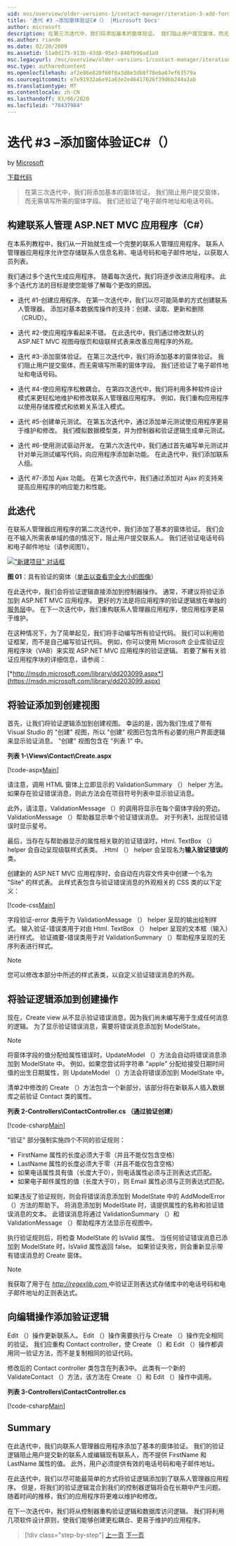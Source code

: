 ```yaml
---
uid: mvc/overview/older-versions-1/contact-manager/iteration-3-add-form-validation-cs
title: '迭代 #3 –添加窗体验证C#（） |Microsoft Docs'
author: microsoft
description: 在第三次迭代中，我们将添加基本的窗体验证。 我们阻止用户提交窗体，而无需填写所需的窗体字段。 我们还验证 emai 。
ms.author: riande
ms.date: 02/20/2009
ms.assetid: 51a0d175-913b-43d8-95e3-840fb96ad1a9
msc.legacyurl: /mvc/overview/older-versions-1/contact-manager/iteration-3-add-form-validation-cs
msc.type: authoredcontent
ms.openlocfilehash: af2e86e820f60f0a3d8e3db8f78eba67ef63579a
ms.sourcegitcommit: e7e91932a6e91a63e2e46417626f39d6b244a3ab
ms.translationtype: MT
ms.contentlocale: zh-CN
ms.lasthandoff: 03/06/2020
ms.locfileid: "78437984"
---
```

# <a name="iteration-3--add-form-validation-c"></a>迭代 #3 –添加窗体验证C#（）

by [Microsoft](https://github.com/microsoft)

[下载代码](iteration-3-add-form-validation-cs/_static/contactmanager_3_cs1.zip)

> 在第三次迭代中，我们将添加基本的窗体验证。 我们阻止用户提交窗体，而无需填写所需的窗体字段。 我们还验证了电子邮件地址和电话号码。

## <a name="building-a-contact-management-aspnet-mvc-application-c"></a>构建联系人管理 ASP.NET MVC 应用程序（C#）

在本系列教程中，我们从一开始就生成一个完整的联系人管理应用程序。 联系人管理器应用程序允许您存储联系人信息名称、电话号码和电子邮件地址，以获取人员列表。

我们通过多个迭代生成应用程序。 随着每次迭代，我们将逐步改进应用程序。 此多个迭代方法的目标是使您能够了解每个更改的原因。

- 迭代 #1-创建应用程序。 在第一次迭代中，我们以尽可能简单的方式创建联系人管理器。 添加对基本数据库操作的支持：创建、读取、更新和删除（CRUD）。

- 迭代 #2-使应用程序看起来不错。 在此迭代中，我们通过修改默认的 ASP.NET MVC 视图母版页和级联样式表来改善应用程序的外观。

- 迭代 #3-添加窗体验证。 在第三次迭代中，我们将添加基本的窗体验证。 我们阻止用户提交窗体，而无需填写所需的窗体字段。 我们还验证了电子邮件地址和电话号码。

- 迭代 #4-使应用程序松散耦合。 在第四次迭代中，我们将利用多种软件设计模式来更轻松地维护和修改联系人管理器应用程序。 例如，我们重构应用程序以使用存储库模式和依赖关系注入模式。

- 迭代 #5-创建单元测试。 在第五次迭代中，通过添加单元测试使应用程序更易于维护和修改。 我们模拟数据模型类，并为控制器和验证逻辑生成单元测试。

- 迭代 #6-使用测试驱动开发。 在第六次迭代中，我们通过首先编写单元测试并针对单元测试编写代码，向应用程序添加新功能。 在此迭代中，我们添加联系人组。

- 迭代 #7-添加 Ajax 功能。 在第七次迭代中，我们通过添加对 Ajax 的支持来提高应用程序的响应能力和性能。

## <a name="this-iteration"></a>此迭代

在联系人管理器应用程序的第二次迭代中，我们添加了基本的窗体验证。 我们会在不输入所需表单域的值的情况下，阻止用户提交联系人。 我们还验证电话号码和电子邮件地址（请参阅图1）。

[!["新建项目" 对话框](iteration-3-add-form-validation-cs/_static/image1.jpg)](iteration-3-add-form-validation-cs/_static/image1.png)

**图 01**：具有验证的窗体（[单击以查看完全大小的图像](iteration-3-add-form-validation-cs/_static/image2.png)）

在此迭代中，我们会将验证逻辑直接添加到控制器操作。 通常，不建议将验证添加到 ASP.NET MVC 应用程序。 更好的方法是将应用程序的验证逻辑放在单独的[服务层](http://martinfowler.com/eaaCatalog/serviceLayer.html)中。 在下一次迭代中，我们重构联系人管理器应用程序，使应用程序更易于维护。

在这种情况下，为了简单起见，我们将手动编写所有验证代码。 我们可以利用验证框架，而不是自己编写验证代码。 例如，你可以使用 Microsoft 企业库验证应用程序块（VAB）来实现 ASP.NET MVC 应用程序的验证逻辑。 若要了解有关验证应用程序块的详细信息，请参阅：

[*http://msdn.microsoft.com/library/dd203099.aspx*](https://msdn.microsoft.com/library/dd203099.aspx)

## <a name="adding-validation-to-the-create-view"></a>将验证添加到创建视图

首先，让我们将验证逻辑添加到创建视图。 幸运的是，因为我们生成了带有 Visual Studio 的 "创建" 视图，所以 "创建" 视图已包含所有必要的用户界面逻辑来显示验证消息。 "创建" 视图包含在 "列表 1" 中。

**列表 1-\Views\Contact\Create.aspx**

[!code-aspx[Main](iteration-3-add-form-validation-cs/samples/sample1.aspx)]

请注意，调用 HTML 窗体上立即显示的 ValidationSummary （） helper 方法。 如果存在验证错误消息，则此方法会在项目符号列表中显示验证消息。

此外，请注意，ValidationMessage （）的调用将显示在每个窗体字段的旁边。 ValidationMessage （）帮助器显示单个验证错误消息。 对于列表1，出现验证错误时显示星号。

最后，当存在与帮助器显示的属性相关联的验证错误时，Html. TextBox （） helper 会自动呈现级联样式表类。 .Html （） helper 会呈现名为**输入验证错误的**类。

创建新的 ASP.NET MVC 应用程序时，会自动在内容文件夹中创建一个名为 "Site" 的样式表。 此样式表包含与验证错误消息的外观相关的 CSS 类的以下定义：

[!code-css[Main](iteration-3-add-form-validation-cs/samples/sample2.css)]

字段验证-error 类用于为 ValidationMessage （） helper 呈现的输出绘制样式。 输入验证-错误类用于对由 Html. TextBox （） helper 呈现的文本框（输入）进行样式。 验证摘要-错误类用于对 ValidationSummary （）帮助程序呈现的无序列表进行样式。

> [!NOTE] 
> 
> 您可以修改本部分中所述的样式表类，以自定义验证错误消息的外观。

## <a name="adding-validation-logic-to-the-create-action"></a>将验证逻辑添加到创建操作

现在，Create view 从不显示验证错误消息，因为我们尚未编写用于生成任何消息的逻辑。 为了显示验证错误消息，需要将错误消息添加到 ModelState。

> [!NOTE] 
> 
> 将窗体字段的值分配给属性错误时，UpdateModel （）方法会自动将错误消息添加到 ModelState 中。 例如，如果您尝试将字符串 "apple" 分配给接受日期时间值的出生日期属性，则 UpdateModel （）方法会将错误添加到 ModelState 中。

清单2中修改的 Create （）方法包含一个新部分，该部分将在新联系人插入数据库之前验证 Contact 类的属性。

**列表 2-Controllers\ContactController.cs （通过验证创建）**

[!code-csharp[Main](iteration-3-add-form-validation-cs/samples/sample3.cs)]

"验证" 部分强制实施四个不同的验证规则：

- FirstName 属性的长度必须大于零（并且不能仅包含空格）
- LastName 属性的长度必须大于零（并且不能仅包含空格）
- 如果电话属性具有值（长度大于0），则电话属性必须与正则表达式匹配。
- 如果电子邮件属性的值（长度大于0），则 Email 属性必须与正则表达式匹配。

如果违反了验证规则，则会将错误消息添加到 ModelState 中的 AddModelError （）方法的帮助下。 将消息添加到 ModelState 时，请提供属性的名称和验证错误消息的文本。 此错误消息将通过 ValidationSummary （）和 ValidationMessage （）帮助程序方法显示在视图中。

执行验证规则后，将检查 ModelState 的 IsValid 属性。 当任何验证错误消息已添加到 ModelState 时，IsValid 属性返回 false。 如果验证失败，则会重新显示带有错误消息的 Create 窗体。

> [!NOTE] 
> 
> 我获取了用于在 [ *http://regexlib.com* ](http://regexlib.com) 中验证正则表达式存储库中的电话号码和电子邮件地址的正则表达式。

## <a name="adding-validation-logic-to-the-edit-action"></a>向编辑操作添加验证逻辑

Edit （）操作更新联系人。 Edit （）操作需要执行与 Create （）操作完全相同的验证。 我们应重构 Contact controller，使 Create （）和 Edit （）操作都调用同一验证方法，而不是复制相同的验证代码。

修改后的 Contact controller 类包含在列表3中。 此类有一个新的 ValidateContact （）方法，该方法在 Create （）和 Edit （）操作中调用。

**列表 3-Controllers\ContactController.cs**

[!code-csharp[Main](iteration-3-add-form-validation-cs/samples/sample4.cs)]

## <a name="summary"></a>Summary

在此迭代中，我们向联系人管理器应用程序添加了基本的窗体验证。 我们的验证逻辑阻止用户提交新的联系人或编辑现有联系人，而不提供 FirstName 和 LastName 属性的值。 此外，用户必须提供有效的电话号码和电子邮件地址。

在此迭代中，我们以尽可能最简单的方式将验证逻辑添加到了联系人管理器应用程序。 但是，将我们的验证逻辑混合到我们的控制器逻辑将会在长期中产生问题。 随着时间的推移，我们的应用程序将更难以维护和修改。

在下一次迭代中，我们将从控制器重构验证逻辑和数据库访问逻辑。 我们将利用几项软件设计原则，使我们能够创建更松耦合、更易于维护的应用程序。

> [!div class="step-by-step"]
> [上一页](iteration-2-make-the-application-look-nice-cs.md)
> [下一页](iteration-4-make-the-application-loosely-coupled-cs.md)
